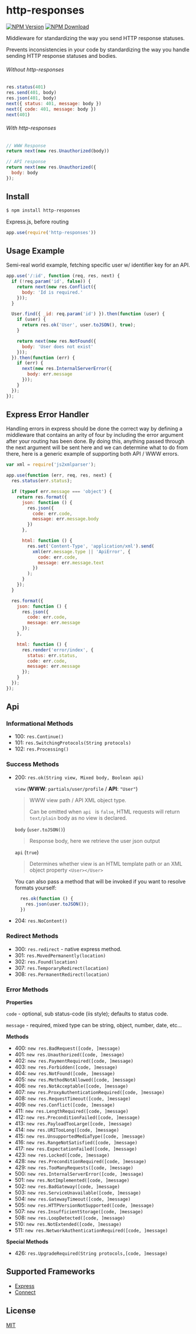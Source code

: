 # http-responses

[![NPM Version][npm-image]][npm-url]
[![NPM Download][downloads-image]][downloads-url]

Middleware for standardizing the way you send HTTP response statuses.

Prevents inconsistencies in your code by standardizing the way you handle sending HTTP response statuses and bodies.

###### Without http-responses

```js
res.status(401)
res.send(401, body)
res.json(401, body)
next({ status: 401, message: body })
next({ code: 401, message: body })
next(401)
```

###### With http-responses

```js
// WWW Response
return next(new res.Unauthorized(body))

// API response
return next(new res.Unauthorized({
  body: body
});
```

## Install

```sh
$ npm install http-responses
```

Express.js, before routing

```js
app.use(require('http-responses'))
```

## Usage Example

Semi-real world example, fetching specific user w/ identifier key for an API.

```js
app.use('/:id', function (req, res, next) {
  if (!req.param('id', false)) {
    return next(new res.Conflict({
      body: 'Id is required.'
    }));
  }

  User.find({ _id: req.param('id') }).then(function (user) {
    if (user) {
      return res.ok('User', user.toJSON(), true);
    }

    return next(new res.NotFound({
      body: 'User does not exist'
    }));
  }).then(function (err) {
    if (err) {
      next(new res.InternalServerError({
        body: err.message
      }));
    }
  });
});
```

## Express Error Handler

Handling errors in express should be done the correct way by defining a middleware that contains an arity of four by including the error argument after your routing has been done. By doing this, anything passed through the next argument will be sent here and we can determine what to do from there, here is a generic example of supporting both API / WWW errors.

```js
var xml = require('js2xmlparser');

app.use(function (err, req, res, next) {
  res.status(err.status);

  if (typeof err.message === 'object') {
    return res.format({
      json: function () {
        res.json({
          code: err.code,
          message: err.message.body
        })
      },

      html: function () {
        res.set('Content-Type', 'application/xml').send(
          xml(err.message.type || 'ApiError', {
            code: err.code,
            message: err.message.text
          })
        );
      }
    });
  }

  res.format({
    json: function () {
      res.json({
        code: err.code,
        message: err.message
      });
    },

    html: function () {
      res.render('error/index', {
        status: err.status,
        code: err.code,
        message: err.message
      });
    }
  });
});
```

## Api

### Informational Methods

- 100: `res.Continue()`
- 101: `res.SwitchingProtocols(String protocols)`
- 102: `res.Processing()`

### Success Methods

- 200: `res.ok(String view, Mixed body, Boolean api)`

  `view` (**WWW**: `partials/user/profile` / **API**: `"User"`)
  >  WWW view path / API XML object type.
  >  
  > Can be omitted when `api ` is `false`,
  > HTML requests will return `text/plain` body as no view is
  > declared.

  `body` (`user.toJSON()`)
  >  Response body, here we retrieve the user json output

  `api` (`true`)
  >  Determines whether view is an HTML template path or
  >  an XML object property `<User></User>`

  You can also pass a method that will be invoked if you
  want to resolve formats yourself:

  ```js
    res.ok(function () {
      res.json(user.toJSON());
    })
  ```

- 204: `res.NoContent()`

### Redirect Methods

- 300: `res.redirect` - native express method.
- 301: `res.MovedPermanently(location)`
- 302: `res.Found(location)`
- 307: `res.TemporaryRedirect(location)`
- 308: `res.PermanentRedirect(location)`

### Error Methods

**Properties**

`code` - optional, sub status-code (iis style); defaults to status code.

`message` - required, mixed type can be string, object, number, date, etc...

**Methods**

- 400: `new res.BadRequest([code, ]message)`
- 401: `new res.Unauthorized([code, ]message)`
- 402: `new res.PaymentRequired([code, ]message)`
- 403: `new res.Forbidden([code, ]message)`
- 404: `new res.NotFound([code, ]message)`
- 405: `new res.MethodNotAllowed([code, ]message)`
- 406: `new res.NotAcceptable([code, ]message)`
- 407: `new res.ProxyAuthenticationRequired([code, ]message)`
- 408: `new res.RequestTimeout([code, ]message)`
- 409: `new res.Conflict([code, ]message)`
- 411: `new res.LengthRequired([code, ]message)`
- 412: `new res.PreconditionFailed([code, ]message)`
- 413: `new res.PayloadTooLarge([code, ]message)`
- 414: `new res.URITooLong([code, ]message)`
- 415: `new res.UnsupportedMediaType([code, ]message)`
- 416: `new res.RangeNotSatisfied([code, ]message)`
- 417: `new res.ExpectationFailed([code, ]message)`
- 423: `new res.Locked([code, ]message)`
- 428: `new res.PreconditionRequired([code, ]message)`
- 429: `new res.TooManyRequests([code, ]message)`
- 500: `new res.InternalServerError([code, ]message)`
- 501: `new res.NotImplemented([code, ]message)`
- 502: `new res.BadGateway([code, ]message)`
- 503: `new res.ServiceUnavailable([code, ]message)`
- 504: `new res.GatewayTimeout([code, ]message)`
- 505: `new res.HTTPVersionNotSupported([code, ]message)`
- 507: `new res.InsufficientStorage([code, ]message)`
- 508: `new res.LoopDetected([code, ]message)`
- 510: `new res.NotExtended([code, ]message)`
- 511: `new res.NetworkAuthenticationRequired([code, ]message)`

**Special Methods**

- 426: `res.UpgradeRequired(String protocols,[code, ]message)`


## Supported Frameworks

- [Express][express-url]
- [Connect][connect-url]

## License

[MIT](LICENSE)

[npm-image]: https://img.shields.io/npm/v/http-responses.svg?style=flat
[npm-url]: https://npmjs.org/package/http-responses
[travis-image]: https://img.shields.io/travis/Nijikokun/http-responses.svg?style=flat
[travis-url]: https://travis-ci.org/Nijikokun/http-responses
[coveralls-image]: https://img.shields.io/coveralls/Nijikokun/http-responses.svg?style=flat
[coveralls-url]: https://coveralls.io/r/Nijikokun/http-responses?branch=master
[downloads-image]: https://img.shields.io/npm/dm/http-statuses.svg?style=flat
[downloads-url]: https://npmjs.org/package/http-responses
[gratipay-image]: https://img.shields.io/gratipay/Nijikokun.svg?style=flat
[gratipay-url]: https://www.gratipay.com/Nijikokun/
[express-url]: https://expressjs.com
[connect-url]: https://github.com/senchalabs/connect

